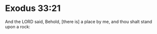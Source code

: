 # Exodus 33:21

And the LORD said, Behold, [there is] a place by me, and thou shalt stand upon a rock: